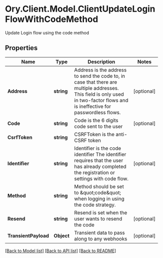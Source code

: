 # Ory.Client.Model.ClientUpdateLoginFlowWithCodeMethod
Update Login flow using the code method

## Properties

Name | Type | Description | Notes
------------ | ------------- | ------------- | -------------
**Address** | **string** | Address is the address to send the code to, in case that there are multiple addresses. This field is only used in two-factor flows and is ineffective for passwordless flows. | [optional] 
**Code** | **string** | Code is the 6 digits code sent to the user | [optional] 
**CsrfToken** | **string** | CSRFToken is the anti-CSRF token | 
**Identifier** | **string** | Identifier is the code identifier The identifier requires that the user has already completed the registration or settings with code flow. | [optional] 
**Method** | **string** | Method should be set to \&quot;code\&quot; when logging in using the code strategy. | 
**Resend** | **string** | Resend is set when the user wants to resend the code | [optional] 
**TransientPayload** | **Object** | Transient data to pass along to any webhooks | [optional] 

[[Back to Model list]](../README.md#documentation-for-models) [[Back to API list]](../README.md#documentation-for-api-endpoints) [[Back to README]](../README.md)

